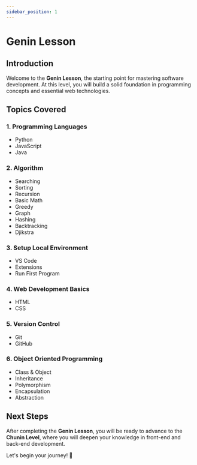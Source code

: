 ```yaml
---
sidebar_position: 1
---
```


# Genin Lesson

## Introduction
Welcome to the **Genin Lesson**, the starting point for mastering software development. At this level, you will build a solid foundation in programming concepts and essential web technologies.

## Topics Covered
### 1. Programming Languages
- Python
- JavaScript
- Java

### 2. Algorithm
- Searching
- Sorting
- Recursion
- Basic Math
- Greedy
- Graph
- Hashing
- Backtracking
- Djikstra

### 3. Setup Local Environment
- VS Code
- Extensions
- Run First Program

### 4. Web Development Basics
- HTML
- CSS

### 5. Version Control
- Git
- GitHub

### 6. Object Oriented Programming
- Class & Object
- Inheritance
- Polymorphism
- Encapsulation
- Abstraction

## Next Steps
After completing the **Genin Lesson**, you will be ready to advance to the **Chunin Level**, where you will deepen your knowledge in front-end and back-end development.

Let's begin your journey! 🚀
